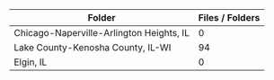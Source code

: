| Folder                                   |   Files / Folders |
|------------------------------------------|-------------------|
| Chicago-Naperville-Arlington Heights, IL |                 0 |
| Lake County-Kenosha County, IL-WI        |                94 |
| Elgin, IL                                |                 0 |